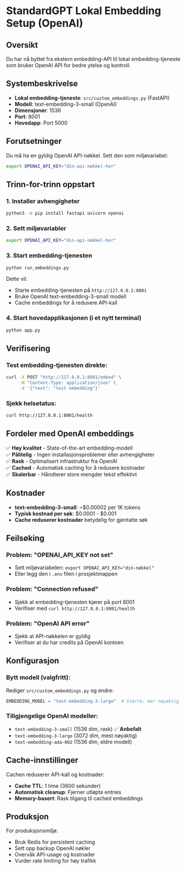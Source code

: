 # StandardGPT Lokal Embedding Setup (OpenAI)

## Oversikt
Du har nå byttet fra ekstern embedding-API til lokal embedding-tjeneste som bruker OpenAI API for bedre ytelse og kontroll.

## Systembeskrivelse
- **Lokal embedding-tjeneste**: `src/custom_embeddings.py` (FastAPI)
- **Modell**: text-embedding-3-small (OpenAI)
- **Dimensjoner**: 1536
- **Port**: 8001
- **Hovedapp**: Port 5000

## Forutsetninger
Du må ha en gyldig OpenAI API-nøkkel. Sett den som miljøvariabel:

```bash
export OPENAI_API_KEY="din-api-nøkkel-her"
```

## Trinn-for-trinn oppstart

### 1. Installer avhengigheter
```bash
python3 -m pip install fastapi uvicorn openai
```

### 2. Sett miljøvariabler
```bash
export OPENAI_API_KEY="din-api-nøkkel-her"
```

### 3. Start embedding-tjenesten
```bash
python run_embeddings.py
```
Dette vil:
- Starte embedding-tjenesten på `http://127.0.0.1:8001`
- Bruke OpenAI text-embedding-3-small modell
- Cache embeddings for å redusere API-kall

### 4. Start hovedapplikasjonen (i et nytt terminal)
```bash
python app.py
```

## Verifisering

### Test embedding-tjenesten direkte:
```bash
curl -X POST "http://127.0.0.1:8001/embed" \
     -H "Content-Type: application/json" \
     -d '{"text": "test embedding"}'
```

### Sjekk helsetatus:
```bash
curl http://127.0.0.1:8001/health
```

## Fordeler med OpenAI embeddings
✅ **Høy kvalitet** - State-of-the-art embedding-modell  
✅ **Pålitelig** - Ingen installasjonsproblemer eller avhengigheter  
✅ **Rask** - Optimalisert infrastruktur fra OpenAI  
✅ **Cached** - Automatisk caching for å redusere kostnader  
✅ **Skalerbar** - Håndterer store mengder tekst effektivt  

## Kostnader
- **text-embedding-3-small**: ~$0.00002 per 1K tokens
- **Typisk kostnad per søk**: $0.0001 - $0.001
- **Cache reduserer kostnader** betydelig for gjentatte søk

## Feilsøking

### Problem: "OPENAI_API_KEY not set"
- Sett miljøvariabelen: `export OPENAI_API_KEY="din-nøkkel"`
- Eller legg den i `.env` filen i prosjektmappen

### Problem: "Connection refused" 
- Sjekk at embedding-tjenesten kjører på port 8001
- Verifiser med `curl http://127.0.0.1:8001/health`

### Problem: "OpenAI API error"
- Sjekk at API-nøkkelen er gyldig
- Verifiser at du har credits på OpenAI kontoen

## Konfigurasjon

### Bytt modell (valgfritt):
Rediger `src/custom_embeddings.py` og endre:
```python
EMBEDDING_MODEL = "text-embedding-3-large"  # Større, mer nøyaktig
```

### Tillgjengelige OpenAI modeller:
- `text-embedding-3-small` (1536 dim, rask) ✅ **Anbefalt**
- `text-embedding-3-large` (3072 dim, mest nøyaktig)
- `text-embedding-ada-002` (1536 dim, eldre modell)

## Cache-innstillinger
Cachen reduserer API-kall og kostnader:
- **Cache TTL**: 1 time (3600 sekunder)
- **Automatisk cleanup**: Fjerner utløpte entries
- **Memory-basert**: Rask tilgang til cached embeddings

## Produksjon
For produksjonsmiljø:
- Bruk Redis for persistent caching
- Sett opp backup OpenAI nøkler
- Overvåk API-usage og kostnader
- Vurder rate limiting for høy trafikk 